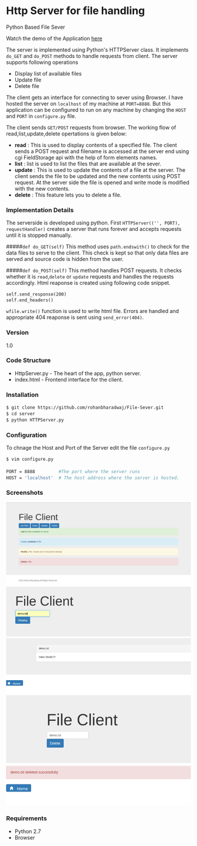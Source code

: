 # Http Server for file handling
Python Based File Sever

Watch the demo of the Application [here](https://www.youtube.com/watch?v=F1jedLLX1aQ&feature=youtu.be) 

The server is implemented using Python's HTTPServer class. It implements `do_GET` and `do_POST` methods to handle requests from client. The server supports following operations
  - Display list of available files
  - Update file
  - Delete file

The client gets an interface for connecting to sever using Browser. I have hosted the server on `localhost` of my machine at `PORT=8888`. But this application can be configured to run on any machine by changing the `HOST` and `PORT` in `configure.py` file.

The client sends `GET/POST` requests from browser. The working flow of read,list,update,delete opertations is given below:
- **read** : This is used to display contents of a specified file. The client sends a POST request and filename is accessed at the server end using cgi FieldStorage api with the help of form elements names.
- **list** : list is used to list the files that are available at the sever. 
- **update** : This is used to update the contents of a file at the server. The client sends the file to be updated and the new contents using POST request. At the server side the file is opened and write mode is modified with the new contents.
- **delete** : This feature lets you to delete a file.
  

### Implementation Details

The serverside is developed using python. First `HTTPServer(('', PORT), requestHandler)` creates a server that runs forever and accepts requests until it is stopped manually.

#####`def do_GET(self)`
This method uses `path.endswith()` to check for the data files to serve to the client. This check is kept so that only data files are served and source code is hidden from the user.

#####`def do_POST(self)`
This method handles POST requests. It checks whether it is `read`,`delete` or `update` requests and handles the requests accordingly. Html reaponse is created using following code snippet.
```
self.send_response(200)
self.end_headers()
```

`wfile.write()` function is used to write html file. Errors are handled and appropriate 404 reaponse is sent using `send_error(404)`.

### Version
1.0

### Code Structure

* HttpServer.py - The heart of the app, python server.
* index.html - Frontend interface for the client. 


### Installation

```sh
$ git clone https://github.com/rohanbharadwaj/File-Sever.git
$ cd server
$ python HTTPServer.py
```

### Configuration
To chnage the Host and Port of the Server edit the file `configure.py`

```sh
$ vim configure.py

PORT = 8888         #The port where the server runs
HOST = 'localhost'  # The host address where the server is hosted.
```



### Screenshots 

![ScreenShot](https://github.com/rohanbharadwaj/File-Server/blob/master/screenshots/pic1.png)
![ScreenShot](https://github.com/rohanbharadwaj/File-Server/blob/master/screenshots/pic2.png)
![ScreenShot](https://github.com/rohanbharadwaj/File-Server/blob/master/screenshots/pic3.png)
![ScreenShot](https://github.com/rohanbharadwaj/File-Server/blob/master/screenshots/pic4.png)
![ScreenShot](https://github.com/rohanbharadwaj/File-Server/blob/master/screenshots/pic5.png)

### Requirements

* Python 2.7
* Browser

